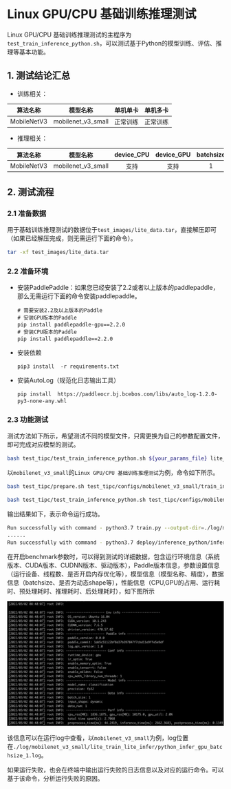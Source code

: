 # Linux GPU/CPU 基础训练推理测试

Linux GPU/CPU 基础训练推理测试的主程序为`test_train_inference_python.sh`，可以测试基于Python的模型训练、评估、推理等基本功能。

## 1. 测试结论汇总

- 训练相关：

| 算法名称 | 模型名称 | 单机单卡 | 单机多卡 |
|  :----: |   :----:  |    :----:  |  :----:   |
|  MobileNetV3  | mobilenet_v3_small | 正常训练 | 正常训练 |


- 推理相关：

| 算法名称 | 模型名称 | device_CPU | device_GPU | batchsize |
|  :----:   |  :----: |   :----:   |  :----:  |   :----:   |
|  MobileNetV3   |  mobilenet_v3_small |  支持 | 支持 | 1 |


## 2. 测试流程

### 2.1 准备数据

用于基础训练推理测试的数据位于`test_images/lite_data.tar`，直接解压即可（如果已经解压完成，则无需运行下面的命令）。

```bash
tar -xf test_images/lite_data.tar
```

### 2.2 准备环境


- 安装PaddlePaddle：如果您已经安装了2.2或者以上版本的paddlepaddle，那么无需运行下面的命令安装paddlepaddle。
    ```
    # 需要安装2.2及以上版本的Paddle
    # 安装GPU版本的Paddle
    pip install paddlepaddle-gpu==2.2.0
    # 安装CPU版本的Paddle
    pip install paddlepaddle==2.2.0
    ```

- 安装依赖
    ```
    pip3 install  -r requirements.txt
    ```
- 安装AutoLog（规范化日志输出工具）
    ```
    pip install  https://paddleocr.bj.bcebos.com/libs/auto_log-1.2.0-py3-none-any.whl
    ```

### 2.3 功能测试


测试方法如下所示，希望测试不同的模型文件，只需更换为自己的参数配置文件，即可完成对应模型的测试。

```bash
bash test_tipc/test_train_inference_python.sh ${your_params_file} lite_train_lite_infer
```

以`mobilenet_v3_small`的`Linux GPU/CPU 基础训练推理测试`为例，命令如下所示。

```bash
bash test_tipc/prepare.sh test_tipc/configs/mobilenet_v3_small/train_infer_python.txt lite_train_lite_infer
```

```bash
bash test_tipc/test_train_inference_python.sh test_tipc/configs/mobilenet_v3_small/train_infer_python.txt lite_train_lite_infer
```

输出结果如下，表示命令运行成功。

```bash
Run successfully with command - python3.7 train.py --output-dir=./log/mobilenet_v3_small/lite_train_lite_infer/norm_train_gpus_0 --epochs=5   --batch-size=4!
......
Run successfully with command - python3.7 deploy/inference_python/infer.py --use-gpu=False --model-dir=./log/mobilenet_v3_small/lite_train_lite_infer/norm_train_gpus_0,1 --batch-size=1   --benchmark=True > ./log/mobilenet_v3_small/lite_train_lite_infer/python_infer_cpu_batchsize_1.log 2>&1 !
```

在开启benchmark参数时，可以得到测试的详细数据，包含运行环境信息（系统版本、CUDA版本、CUDNN版本、驱动版本），Paddle版本信息，参数设置信息（运行设备、线程数、是否开启内存优化等），模型信息（模型名称、精度），数据信息（batchsize、是否为动态shape等），性能信息（CPU,GPU的占用、运行耗时、预处理耗时、推理耗时、后处理耗时），如下图所示

<div align="center">
    <img src="../../../../tipc/train_infer_python/images/autolog_demo.png">
</div>

该信息可以在运行log中查看，以`mobilenet_v3_small`为例，log位置在`./log/mobilenet_v3_small/lite_train_lite_infer/python_infer_gpu_batchsize_1.log`。

如果运行失败，也会在终端中输出运行失败的日志信息以及对应的运行命令。可以基于该命令，分析运行失败的原因。
